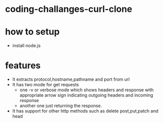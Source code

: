 # coding-challanges-curl-clone
# how to setup
- install node.js
# features
- It extracts protocol,hostname,pathname and port from url
- It has two mode for get requests
    - one -v or verbose mode which shows headers and response with appropriate arrow sign indicating outgoing headers and incoming response
    - another one just returning the response.
- It has support for other http methods such as delete post,put,patch and head


